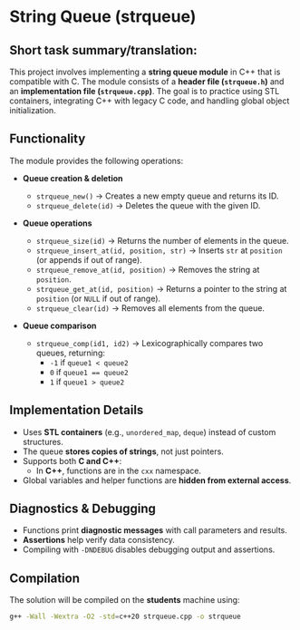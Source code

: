 # String Queue (strqueue)

## Short task summary/translation:
This project involves implementing a **string queue module** in C++ that is compatible with C. The module consists of a **header file (`strqueue.h`)** and an **implementation file (`strqueue.cpp`)**. The goal is to practice using STL containers, integrating C++ with legacy C code, and handling global object initialization.

## Functionality
The module provides the following operations:

- **Queue creation & deletion**  
  - `strqueue_new()` → Creates a new empty queue and returns its ID.  
  - `strqueue_delete(id)` → Deletes the queue with the given ID.  

- **Queue operations**  
  - `strqueue_size(id)` → Returns the number of elements in the queue.  
  - `strqueue_insert_at(id, position, str)` → Inserts `str` at `position` (or appends if out of range).  
  - `strqueue_remove_at(id, position)` → Removes the string at `position`.  
  - `strqueue_get_at(id, position)` → Returns a pointer to the string at `position` (or `NULL` if out of range).  
  - `strqueue_clear(id)` → Removes all elements from the queue.  

- **Queue comparison**  
  - `strqueue_comp(id1, id2)` → Lexicographically compares two queues, returning:
    - `-1` if `queue1 < queue2`
    - `0` if `queue1 == queue2`
    - `1` if `queue1 > queue2`

## Implementation Details
- Uses **STL containers** (e.g., `unordered_map`, `deque`) instead of custom structures.  
- The queue **stores copies of strings**, not just pointers.  
- Supports both **C and C++**:
  - In **C++**, functions are in the `cxx` namespace.
- Global variables and helper functions are **hidden from external access**.

## Diagnostics & Debugging
- Functions print **diagnostic messages** with call parameters and results.  
- **Assertions** help verify data consistency.  
- Compiling with `-DNDEBUG` disables debugging output and assertions.

## Compilation
The solution will be compiled on the **students** machine using:  
  ```sh
  g++ -Wall -Wextra -O2 -std=c++20 strqueue.cpp -o strqueue
  ```

